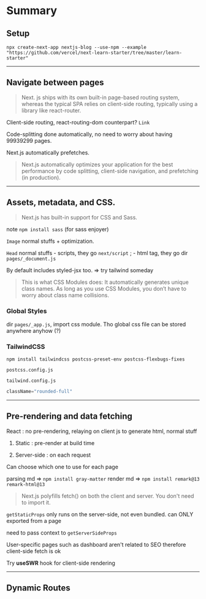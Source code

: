 # Summary

## Setup

```
npx create-next-app nextjs-blog --use-npm --example "https://github.com/vercel/next-learn-starter/tree/master/learn-starter"
```

---

## Navigate between pages

> Next. js ships with its own built-in page-based routing system, whereas the typical SPA relies on client-side routing, typically using a library like react-router.

Client-side routing, react-routing-dom counterpart? `Link`

Code-splitting done automatically, no need to worry about having 99939299 pages.

Next.js automatically prefetches.

> Next.js automatically optimizes your application for the best performance by code splitting, client-side navigation, and prefetching (in production).

---
## Assets, metadata, and CSS.

> Next.js has built-in support for CSS and Sass.

note `npm install sass` (for sass enjoyer)

`Image` normal stuffs + optimization.

`Head` normal stuffs - scripts, they go `next/script` ; - html tag, they go dir `pages/_document.js`

By default includes styled-jsx too. => try tailwind someday

> This is what CSS Modules does: It automatically generates unique class names. As long as you use CSS Modules, you don’t have to worry about class name collisions.

### Global Styles

dir `pages/_app.js`, import css module. Tho global css file can be stored anywhere anyhow (?)

### TailwindCSS

```
npm install tailwindcss postcss-preset-env postcss-flexbugs-fixes
```
`postcss.config.js`

`tailwind.config.js`

```jsx
className="rounded-full"
```
---

## Pre-rendering and data fetching

React : no pre-rendering, relaying on client js to generate html, normal stuff

1. Static : pre-render at build time

2. Server-side : on each request

Can choose which one to use for each page

parsing md => `npm install gray-matter`
render md => `npm install remark@13 remark-html@13`

> Next.js polyfills fetch() on both the client and server. You don't need to import it.

`getStaticProps` only runs on the server-side, not even bundled. can ONLY exported from a page

need to pass context to `getServerSideProps`

User-specific pages such as dashboard aren't related to SEO therefore client-side fetch is ok

Try <b>useSWR</b> hook for client-side rendering

---
## Dynamic Routes








